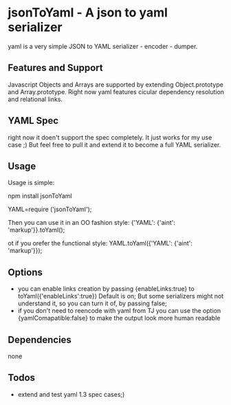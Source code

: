 # jsonToYaml - A json to yaml serializer  #

yaml is a very simple JSON to YAML serializer - encoder - dumper. 

## Features and Support ##

Javascript Objects and Arrays are supported by extending Object.prototype and Array.prototype.
Right now yaml features cicular dependency resolution and relational links.


## YAML Spec ##

right now it doen't support the spec completely. It just works for my use case ;) But feel free to pull it and extend it to become a full YAML serializer.



## Usage ##

Usage is simple:

npm install jsonToYaml

YAML=require ('jsonToYaml');

Then you can use it in an OO fashion style:
{'YAML': {'aint': 'markup'}}.toYaml();

ot if you orefer the functional style:
YAML.toYaml({'YAML': {'aint': 'markup'}});
 
## Options ##
* you can enable links creation by passing {enableLinks:true} to toYaml({'enableLinks':true})
Default is on; But some serializers might not understand it, so you can turn it of, by passing false;
* if you don't need to reencode with yaml from TJ you can use the option {yamlComapatible:false} to make the output look more human readable

## Dependencies ##

none

## Todos ##

* extend and test yaml 1.3 spec cases;)